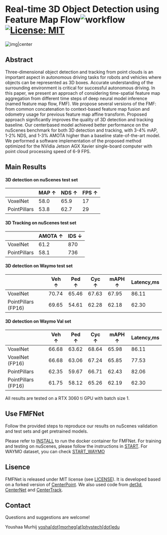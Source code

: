 # Real-time 3D Object Detection using Feature Map Flow![workflow](https://github.com/YoushaaMurhij/FMFNet/actions/workflows/main.yml/badge.svg) [![License: MIT](https://img.shields.io/badge/License-MIT-yellow.svg)](https://opensource.org/licenses/MIT)



![img|center](./demo.GIF)


## Abstract
Three-dimensional object detection and tracking from point clouds is an important aspect in autonomous driving tasks for robots and vehicles where objects can be represented as 3D boxes. Accurate understanding of the surrounding environment is critical for successful autonomous driving. In this paper, we present an approach of considering time-spatial feature map aggregation from different time steps of deep neural model inference (named feature map flow, FMF). We propose several versions of the FMF:
from common concatenation to context-based feature map fusion and odometry usage for previous feature map affine transform. Proposed approach significantly improves the quality of 3D detection and tracking baseline. Our centerbased model achieved better performance on the nuScenes benchmark for both 3D detection and tracking, with 3-4% mAP, 1-2% NDS, and 1-3% AMOTA higher than a baseline state-of-the-art model. We performed a software implementation of the proposed method optimized for the NVidia
Jetson AGX Xavier single-board computer with point cloud processing speed of 6-9 FPS.

## Main Results
#### 3D detection on nuScenes test set 

|         |  MAP ↑  | NDS ↑  | FPS ↑|
|---------|---------|--------|------|
|VoxelNet |  58.0   | 65.9   |  17  |    
|PointPillars |  53.8   | 62.7   | 29 |    


#### 3D Tracking on nuScenes test set 

|          | AMOTA ↑ | IDS ↓ |
|----------|---------|---------|
| VoxelNet |   61.2      |  870       |       
| PointPillars |   58.1      |  736       |  



#### 3D detection on Waymo test set 

|         |  Veh ↑  | Ped ↑  | Cyc ↑| mAPH ↑ | Latency,ms |
|---------|---------|--------|------|--------|------------|
|VoxelNet |  70.74   | 65.46   |  67.63  | 67.95 | 86.11 |    
|PointPillars (FP16) | 69.65   |  54.61  | 62.28 | 62.18 | 62.30 |    


#### 3D detection on Waymo Val set 

|         |  Veh ↑  | Ped ↑  | Cyc ↑| mAPH ↑ | Latency,ms |
|---------|---------|--------|------|--------|------------|
|VoxelNet |  66.68   | 63.62   |  68.64  | 65.98 | 86.11 |    
|VoxelNet (FP16) | 66.68   |  63.06  | 67.24 | 65.85 | 77.53 |    
|PointPillars |  62.35   | 59.67   |  66.71  | 62.43 | 82.06 |    
|PointPillars (FP16) | 61.75   |  58.12  | 65.26 | 62.19 | 62.30 |  

All results are tested on a RTX 3060 ti GPU with batch size 1.

## Use FMFNet
Follow the provided steps to reproduce our results on nuScenes validation and test sets and get pretrained models.


Please refer to [INSTALL](/INSTALL.md) to run the docker container for FMFNet.
For training and testing on nuScenes, please follow the instructions in [START](/START.md).
For WAYMO dataset, you can check [START_WAYMO](/START_WAYMO.md)

## Lisence
FMFNet is released under MIT license (see [LICENSE](LICENSE)). It is developed based on a forked version of [CenterPoint](https://github.com/tianweiy/CenterPoint). We also used code from [det3d](https://github.com/poodarchu/Det3D), [CenterNet](https://github.com/xingyizhou/CenterNet) and [CenterTrack](https://github.com/xingyizhou/CenterTrack). 

## Contact
Questions and suggestions are welcome! 

Youshaa Murhij [yosha[dot]morheg[at]phystech[dot]edu](mailto:) 

